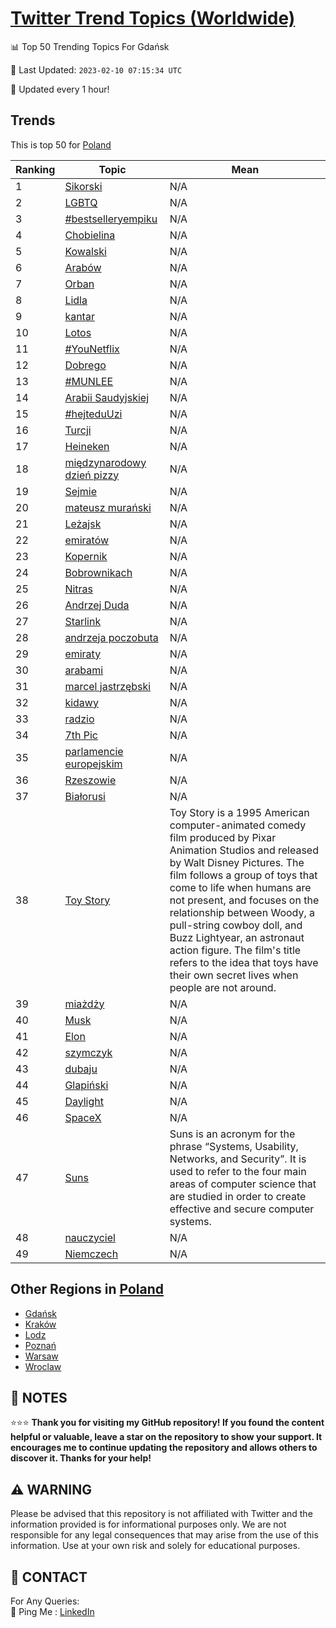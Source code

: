 [Twitter Trend Topics (Worldwide)](https://github.com/ErcinDedeoglu/Twitter-Trend-Topics)
==========


📊 Top 50 Trending Topics For Gdańsk

📆 Last Updated: `2023-02-10 07:15:34 UTC`

🔧 Updated every 1 hour!


## Trends

This is top 50 for [Poland](</Poland>)

| Ranking | Topic | Mean |
| ------- | ------------ | ------------ |
| 1 | [Sikorski](http://twitter.com/search?q=Sikorski) | N/A |
| 2 | [LGBTQ](http://twitter.com/search?q=LGBTQ) | N/A |
| 3 | [#bestselleryempiku](http://twitter.com/search?q=%23bestselleryempiku) | N/A |
| 4 | [Chobielina](http://twitter.com/search?q=Chobielina) | N/A |
| 5 | [Kowalski](http://twitter.com/search?q=Kowalski) | N/A |
| 6 | [Arabów](http://twitter.com/search?q=Arab%c3%b3w) | N/A |
| 7 | [Orban](http://twitter.com/search?q=Orban) | N/A |
| 8 | [Lidla](http://twitter.com/search?q=Lidla) | N/A |
| 9 | [kantar](http://twitter.com/search?q=kantar) | N/A |
| 10 | [Lotos](http://twitter.com/search?q=Lotos) | N/A |
| 11 | [#YouNetflix](http://twitter.com/search?q=%23YouNetflix) | N/A |
| 12 | [Dobrego](http://twitter.com/search?q=Dobrego) | N/A |
| 13 | [#MUNLEE](http://twitter.com/search?q=%23MUNLEE) | N/A |
| 14 | [Arabii Saudyjskiej](http://twitter.com/search?q=Arabii+Saudyjskiej) | N/A |
| 15 | [#hejteduUzi](http://twitter.com/search?q=%23hejteduUzi) | N/A |
| 16 | [Turcji](http://twitter.com/search?q=Turcji) | N/A |
| 17 | [Heineken](http://twitter.com/search?q=Heineken) | N/A |
| 18 | [międzynarodowy dzień pizzy](http://twitter.com/search?q=mi%c4%99dzynarodowy+dzie%c5%84+pizzy) | N/A |
| 19 | [Sejmie](http://twitter.com/search?q=Sejmie) | N/A |
| 20 | [mateusz murański](http://twitter.com/search?q=mateusz+mura%c5%84ski) | N/A |
| 21 | [Leżajsk](http://twitter.com/search?q=Le%c5%bcajsk) | N/A |
| 22 | [emiratów](http://twitter.com/search?q=emirat%c3%b3w) | N/A |
| 23 | [Kopernik](http://twitter.com/search?q=Kopernik) | N/A |
| 24 | [Bobrownikach](http://twitter.com/search?q=Bobrownikach) | N/A |
| 25 | [Nitras](http://twitter.com/search?q=Nitras) | N/A |
| 26 | [Andrzej Duda](http://twitter.com/search?q=Andrzej+Duda) | N/A |
| 27 | [Starlink](http://twitter.com/search?q=Starlink) | N/A |
| 28 | [andrzeja poczobuta](http://twitter.com/search?q=andrzeja+poczobuta) | N/A |
| 29 | [emiraty](http://twitter.com/search?q=emiraty) | N/A |
| 30 | [arabami](http://twitter.com/search?q=arabami) | N/A |
| 31 | [marcel jastrzębski](http://twitter.com/search?q=marcel+jastrz%c4%99bski) | N/A |
| 32 | [kidawy](http://twitter.com/search?q=kidawy) | N/A |
| 33 | [radzio](http://twitter.com/search?q=radzio) | N/A |
| 34 | [7th Pic](http://twitter.com/search?q=7th+Pic) | N/A |
| 35 | [parlamencie europejskim](http://twitter.com/search?q=parlamencie+europejskim) | N/A |
| 36 | [Rzeszowie](http://twitter.com/search?q=Rzeszowie) | N/A |
| 37 | [Białorusi](http://twitter.com/search?q=Bia%c5%82orusi) | N/A |
| 38 | [Toy Story](http://twitter.com/search?q=Toy+Story) | Toy Story is a 1995 American computer-animated comedy film produced by Pixar Animation Studios and released by Walt Disney Pictures. The film follows a group of toys that come to life when humans are not present, and focuses on the relationship between Woody, a pull-string cowboy doll, and Buzz Lightyear, an astronaut action figure. The film's title refers to the idea that toys have their own secret lives when people are not around. |
| 39 | [miażdży](http://twitter.com/search?q=mia%c5%bcd%c5%bcy) | N/A |
| 40 | [Musk](http://twitter.com/search?q=Musk) | N/A |
| 41 | [Elon](http://twitter.com/search?q=Elon) | N/A |
| 42 | [szymczyk](http://twitter.com/search?q=szymczyk) | N/A |
| 43 | [dubaju](http://twitter.com/search?q=dubaju) | N/A |
| 44 | [Glapiński](http://twitter.com/search?q=Glapi%c5%84ski) | N/A |
| 45 | [Daylight](http://twitter.com/search?q=Daylight) | N/A |
| 46 | [SpaceX](http://twitter.com/search?q=SpaceX) | N/A |
| 47 | [Suns](http://twitter.com/search?q=Suns) | Suns is an acronym for the phrase “Systems, Usability, Networks, and Security”. It is used to refer to the four main areas of computer science that are studied in order to create effective and secure computer systems. |
| 48 | [nauczyciel](http://twitter.com/search?q=nauczyciel) | N/A |
| 49 | [Niemczech](http://twitter.com/search?q=Niemczech) | N/A |



## Other Regions in [Poland](</Poland>)

* [Gdańsk](</Poland/Gdańsk.md>)
* [Kraków](</Poland/Kraków.md>)
* [Lodz](</Poland/Lodz.md>)
* [Poznań](</Poland/Poznań.md>)
* [Warsaw](</Poland/Warsaw.md>)
* [Wroclaw](</Poland/Wroclaw.md>)



## 📝 NOTES

⭐⭐⭐ **Thank you for visiting my GitHub repository! If you found the content helpful or valuable, leave a star on the repository to show your support. It encourages me to continue updating the repository and allows others to discover it. Thanks for your help!**


## ⚠️ WARNING

Please be advised that this repository is not affiliated with Twitter and the information provided is for informational purposes only. We are not responsible for any legal consequences that may arise from the use of this information. Use at your own risk and solely for educational purposes.


## 📨 CONTACT

 For Any Queries:  
            🏓 Ping Me : [LinkedIn](https://www.linkedin.com/in/ercindedeoglu/)
